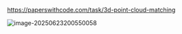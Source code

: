https://paperswithcode.com/task/3d-point-cloud-matching

![image-20250623200550058](D:\workbench\paper\paper_note\scene_refine\assets\image-20250623200550058.png)